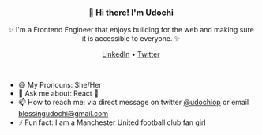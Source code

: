  <h3 align="center">👋 Hi there! I'm Udochi</h3>
  <p align="center">✨ I'm a Frontend Engineer that enjoys building for the web and making sure it is accessible to everyone. ✨ </p>

 <p align="center">
   <a href="https://www.linkedin.com/in/udochi-oparaocha-16a01388/">LinkedIn</a> •
   <a href="https://twitter.com/udochiop">Twitter</a>
 </p>
<br />


- 😄 My Pronouns: She/Her   
- 💬 Ask me about: React 🥰 
- 📫 How to reach me: via direct message on twitter [@udochiop](https://www.linkedin.com/in/udochi-oparaocha-16a01388/) or email blessingudochi@gmail.com
- ⚡ Fun fact: I am a Manchester United football club fan girl
<!--

